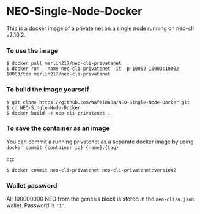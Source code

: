 # NEO-Single-Node-Docker

This is a docker image of a private net on a single node running on neo-cli v2.10.2. 

### To use the image

```
$ docker pull merlin217/neo-cli-privatenet
$ docker run --name neo-cli-privatenet -it -p 10002-10003:10002-10003/tcp merlin217/neo-cli-privatenet
```

### To build the image yourself

```
$ git clone https://github.com/WafeiBaBa/NEO-Single-Node-Docker.git
$ cd NEO-Single-Node-Docker
$ docker build -t neo-cli-privatenet .
```

### To save the container as an image

You can commit a running privatenet as a separate docker image by using `docker commit {container id} {name}:{tag}`

eg: 

```
$ docker commit neo-cli-privatenet neo-cli-privatenet:version2
```

### Wallet password

All 100000000 NEO from the genesis block is stored in the `neo-cli/a.json` wallet. Password is `'1'`. 
